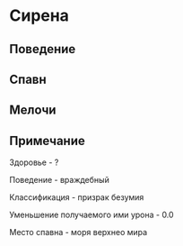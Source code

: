# Сирена

## Поведение



## Спавн



## Мелочи



## Примечание&#x20;

Здоровье - ?

Поведение - враждебный

Классификация - призрак безумия

Уменьшение получаемого ими урона - 0.0

Место спавна - моря верхнео мира
